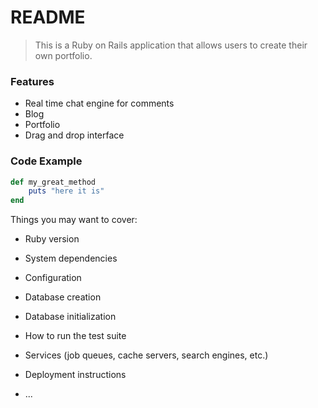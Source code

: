 # README
> This is a Ruby on Rails application that allows users to create their own portfolio.
### Features
- Real time chat engine for comments
- Blog
- Portfolio
- Drag and drop interface

### Code Example
``` ruby
def my_great_method
    puts "here it is"
end
```

Things you may want to cover:

* Ruby version

* System dependencies

* Configuration

* Database creation

* Database initialization

* How to run the test suite

* Services (job queues, cache servers, search engines, etc.)

* Deployment instructions

* ...
